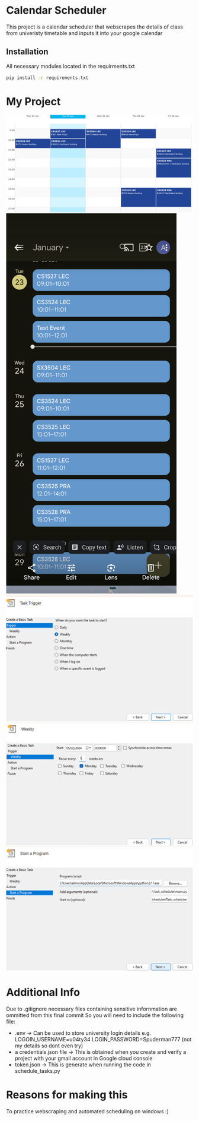 # Calendar Scheduler
This project is a calendar scheduler that webscrapes the details of class from univeristy timetable and inputs it into your google calendar

## Installation 
All necessary modules located in the requirments.txt

```bash
pip install -r requirements.txt
```

# My Project
![Project Logo](Images/Timetable.png)
![Project Logo](Images/Calendar.png)
![Project Logo](Images/Trigger.png)
![Project Logo](Images/Time_interval.png)
![Project Logo](Images/Start_program.png)

# Additional Info
Due to .gitignore necessary files containing sensitive infornmation are ommitted from this final commit
So you will need to include the following file:
* .env -> Can be used to store university login details e.g. LOGOIN_USERNAME=u04ty34 LOGIN_PASSWORD=Spuderman777 (not my details so dont even try)
* a credentials.json file -> This is obtained when you create and verify a project with your gmail account in Google cloud console
* token.json -> This is generate when running the code in schedule_tasks.py

# Reasons for making this 
To practice webscraping and automated scheduling on windows :)
